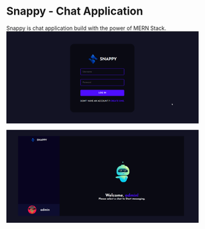 # Snappy - Chat Application 
Snappy is chat application build with the power of MERN Stack. 
![login page](./images/snappy_login.png)

![home page](./images/snappy.png)
